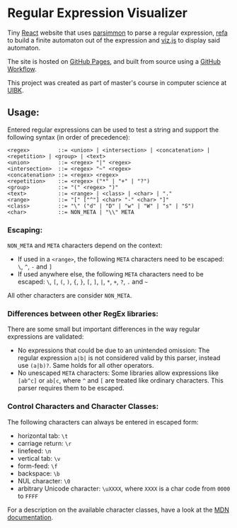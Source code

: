 # Regular Expression Visualizer

Tiny [React](https://reactjs.org/) website that uses
[parsimmon](https://github.com/jneen/parsimmon) to parse a regular expression,
[refa](https://github.com/RunDevelopment/refa) to build a finite automaton out of the expression and
[viz.js](http://viz-js.com/) to display said automaton.

The site is hosted on [GitHub Pages](https://meitinger.github.io/regex_viz/),
and built from source using a [GitHub Workflow](https://raw.githubusercontent.com/Meitinger/regex_viz/main/.github/workflows/gh-pages.yml).

This project was created as part of master's course in computer science at [UIBK](https://informatik.uibk.ac.at/).


## Usage:

Entered regular expressions can be used to test a string and support the
following syntax (in order of precedence):

```bnf
<regex>         ::= <union> | <intersection> | <concatenation> | <repetition> | <group> | <text>
<union>         ::= <regex> "|" <regex>
<intersection>  ::= <regex> "~" <regex>
<concatenation> ::= <regex> <regex>
<repetition>    ::= <regex> ("*" | "+" | "?")
<group>         ::= "(" <regex> ")"
<text>          ::= <range> | <class> | <char> | "."
<range>         ::= "[" ["^"] <char> "-" <char> "]"
<class>         ::= "\" ("d" | "D" | "w" | "W" | "s" | "S")
<char>          ::= NON_META | "\\" META
```

### Escaping:

`NON_META` and `META` characters depend on the context:

- If used in a `<range>`, the following `META` characters need to be escaped:
  `\`, `^`, `-` and `]`
- If used anywhere else, the following `META` characters need to be escaped:
  `\`, `[`, `(`, `)`, `{`, `}`, `[`, `]`, `|`, `*`, `+`, `?`, `.` and `~`

All other characters are consider `NON_META`.


### Differences between other RegEx libraries:

There are some small but important differences in the way regular expressions
are validated:

- No expressions that could be due to an unintended omission:
  The regular expression `a|b|` is not considered valid by this parser,
  instead use `(a|b)?`.
  Same holds for all other operators.
- No unescaped `META` characters:
  Some libraries allow expressions like `[ab^c]` or `ab[c`, where `^` and `[`
  are treated like ordinary characters.
  This parser requires them to be escaped.


### Control Characters and Character Classes:

The following characters can always be entered in escaped form:

- horizontal tab: `\t`
- carriage return: `\r`
- linefeed: `\n`
- vertical tab: `\v`
- form-feed: `\f`
- backspace: `\b`
- NUL character: `\0`
- arbitrary Unicode character: `\uXXXX`, where `XXXX` is a char code from `0000` to `FFFF`


For a description on the available character classes, have a look at the
[MDN documentation](https://developer.mozilla.org/en-US/docs/Web/JavaScript/Guide/Regular_Expressions/Character_Classes).